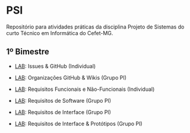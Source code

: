 # PSI

Repositório para atividades práticas da disciplina Projeto de Sistemas do curto Técnico em Informática do Cefet-MG.

## 1º Bimestre

* [LAB](labs/lab-issues.md): Issues & GitHub (Individual)

* [LAB](labs/lab-wikis.md): Organizações GitHub & Wikis (Grupo PI)

* [LAB](labs/lab-requisitos.md): Requisitos Funcionais e Não-Funcionais (Individual)

* [LAB](labs/lab-requisitos-pi.md): Requisitos de Software (Grupo PI)

* [LAB](labs/lab-requisitos-interface-pi.md): Requisitos de Interface (Grupo PI)

* [LAB](labs/lab-requisitos-prototipos-interface-pi.md): Requisitos de Interface & Protótipos (Grupo PI)






